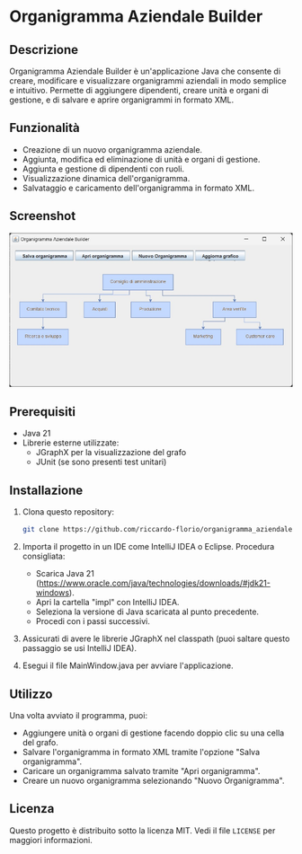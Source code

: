 # Organigramma Aziendale Builder

## Descrizione
Organigramma Aziendale Builder è un'applicazione Java che consente di creare, modificare e visualizzare organigrammi aziendali in modo semplice e intuitivo. Permette di aggiungere dipendenti, creare unità e organi di gestione, e di salvare e aprire organigrammi in formato XML.

## Funzionalità
- Creazione di un nuovo organigramma aziendale.
- Aggiunta, modifica ed eliminazione di unità e organi di gestione.
- Aggiunta e gestione di dipendenti con ruoli.
- Visualizzazione dinamica dell'organigramma.
- Salvataggio e caricamento dell'organigramma in formato XML.

## Screenshot
![Screenshot dell'Organigramma Aziendale Builder](screenshots/finestra_principale.jpg)

## Prerequisiti
- Java 21
- Librerie esterne utilizzate:
  - JGraphX per la visualizzazione del grafo
  - JUnit (se sono presenti test unitari)

## Installazione

1. Clona questo repository:

   ```bash
   git clone https://github.com/riccardo-florio/organigramma_aziendale.git
   ```

2. Importa il progetto in un IDE come IntelliJ IDEA o Eclipse. Procedura consigliata:
   
   - Scarica Java 21 (https://www.oracle.com/java/technologies/downloads/#jdk21-windows).
   - Apri la cartella "impl" con IntelliJ IDEA.
   - Seleziona la versione di Java scaricata al punto precedente.
   - Procedi con i passi successivi.

3. Assicurati di avere le librerie JGraphX nel classpath (puoi saltare questo passaggio se usi IntelliJ IDEA).

4. Esegui il file MainWindow.java per avviare l'applicazione.

## Utilizzo

Una volta avviato il programma, puoi:
- Aggiungere unità o organi di gestione facendo doppio clic su una cella del grafo.
- Salvare l'organigramma in formato XML tramite l'opzione "Salva organigramma".
- Caricare un organigramma salvato tramite "Apri organigramma".
- Creare un nuovo organigramma selezionando "Nuovo Organigramma".

## Licenza

Questo progetto è distribuito sotto la licenza MIT. Vedi il file `LICENSE` per maggiori informazioni.
